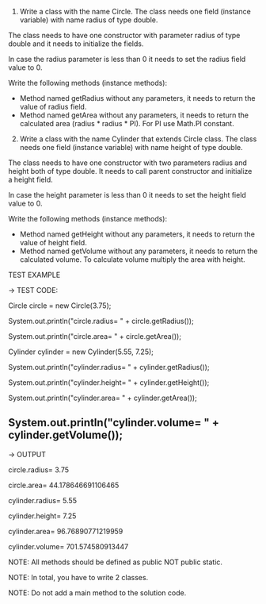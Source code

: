 1. Write a class with the name Circle. The class needs one field (instance variable) with name radius of type double.

The class needs to have one constructor with parameter radius of type double and it needs to initialize the fields.

In case the radius parameter is less than 0 it needs to set the radius field value to 0.

Write the following methods (instance methods):
* Method named getRadius without any parameters, it needs to return the value of radius field.
* Method named getArea without any parameters, it needs to return the calculated area (radius * radius * PI). For PI use Math.PI constant.


2. Write a class with the name Cylinder that extends Circle class. The class needs one field (instance variable) with name height of type double.

The class needs to have one constructor with two parameters radius and height both of type double. It needs to call parent constructor and initialize a height field.

In case the height parameter is less than 0 it needs to set the height field value to 0.

Write the following methods (instance methods):
* Method named getHeight without any parameters, it needs to return the value of height field.
* Method named getVolume without any parameters, it needs to return the calculated volume. To calculate volume multiply the area with height.

TEST EXAMPLE

→ TEST CODE:

Circle circle = new Circle(3.75);

System.out.println("circle.radius= " + circle.getRadius());

System.out.println("circle.area= " + circle.getArea());

Cylinder cylinder = new Cylinder(5.55, 7.25);

System.out.println("cylinder.radius= " + cylinder.getRadius());

System.out.println("cylinder.height= " + cylinder.getHeight());

System.out.println("cylinder.area= " + cylinder.getArea());

System.out.println("cylinder.volume= " + cylinder.getVolume());
-------------------------------------------------------------------
→ OUTPUT

circle.radius= 3.75

circle.area= 44.178646691106465

cylinder.radius= 5.55

cylinder.height= 7.25

cylinder.area= 96.76890771219959

cylinder.volume= 701.574580913447


NOTE: All methods should be defined as public NOT public static.

NOTE: In total, you have to write 2 classes.

NOTE: Do not add a main method to the solution code.
